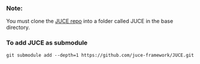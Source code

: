 

### Note:
You must clone the [JUCE repo](https://github.com/juce-framework/JUCE) into a folder called JUCE in the base directory.


### To add JUCE as submodule
```git submodule add --depth=1 https://github.com/juce-framework/JUCE.git```